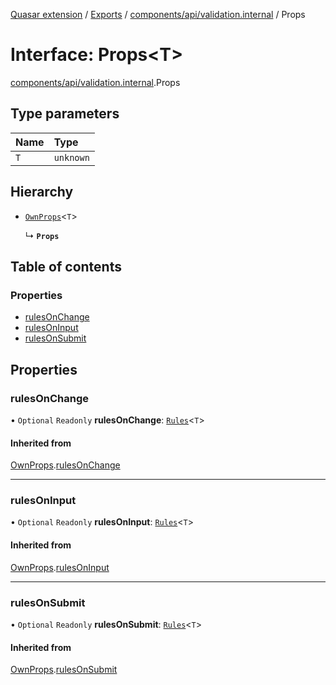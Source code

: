 [Quasar extension](../index.md) / [Exports](../modules.md) / [components/api/validation.internal](../modules/components_api_validation_internal.md) / Props

# Interface: Props<T\>

[components/api/validation.internal](../modules/components_api_validation_internal.md).Props

## Type parameters

| Name | Type |
| :------ | :------ |
| `T` | `unknown` |

## Hierarchy

- [`OwnProps`](components_api_validation_internal.OwnProps.md)<`T`\>

  ↳ **`Props`**

## Table of contents

### Properties

- [rulesOnChange](components_api_validation_internal.Props.md#rulesonchange)
- [rulesOnInput](components_api_validation_internal.Props.md#rulesoninput)
- [rulesOnSubmit](components_api_validation_internal.Props.md#rulesonsubmit)

## Properties

### rulesOnChange

• `Optional` `Readonly` **rulesOnChange**: [`Rules`](../modules/components_api_validation_internal.md#rules)<`T`\>

#### Inherited from

[OwnProps](components_api_validation_internal.OwnProps.md).[rulesOnChange](components_api_validation_internal.OwnProps.md#rulesonchange)

___

### rulesOnInput

• `Optional` `Readonly` **rulesOnInput**: [`Rules`](../modules/components_api_validation_internal.md#rules)<`T`\>

#### Inherited from

[OwnProps](components_api_validation_internal.OwnProps.md).[rulesOnInput](components_api_validation_internal.OwnProps.md#rulesoninput)

___

### rulesOnSubmit

• `Optional` `Readonly` **rulesOnSubmit**: [`Rules`](../modules/components_api_validation_internal.md#rules)<`T`\>

#### Inherited from

[OwnProps](components_api_validation_internal.OwnProps.md).[rulesOnSubmit](components_api_validation_internal.OwnProps.md#rulesonsubmit)
